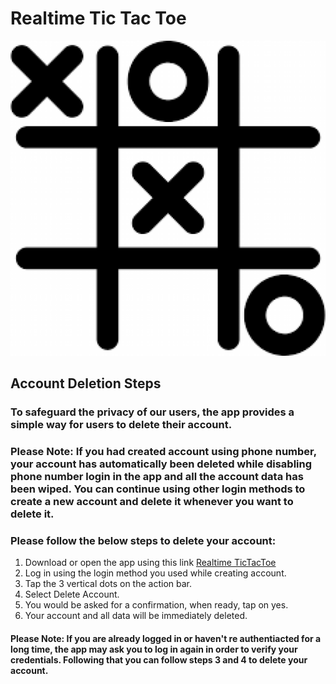# Realtime Tic Tac Toe
![alt text](https://github.com/KunalFarmah98/Realtime-TicTacToe/blob/realtime_online/app/src/main/res/raw/logo.png)

## Account Deletion Steps
### To safeguard the privacy of our users, the app provides a simple way for users to delete their account.
### Please Note: If you had created account using phone number, your account has automatically been deleted while disabling phone number login in the app and all the account data has been wiped. You can continue using other login methods to create a new account and delete it whenever you want to delete it.
### Please follow the below steps to delete your account:
1. Download or open the app using this link [Realtime TicTacToe](https://play.google.com/store/apps/details?id=com.apps.kunalfarmah.realtimetictactoe)
2. Log in using the login method you used while creating account.
3. Tap the 3 vertical dots on the action bar.
4. Select Delete Account.
5. You would be asked for a confirmation, when ready, tap on yes.
6. Your account and all data will be immediately deleted.
#### Please Note: If you are already logged in or haven't re authentiacted for a long time, the app may ask you to log in again in order to verify your credentials. Following that you can follow steps 3 and 4 to delete your account. 
